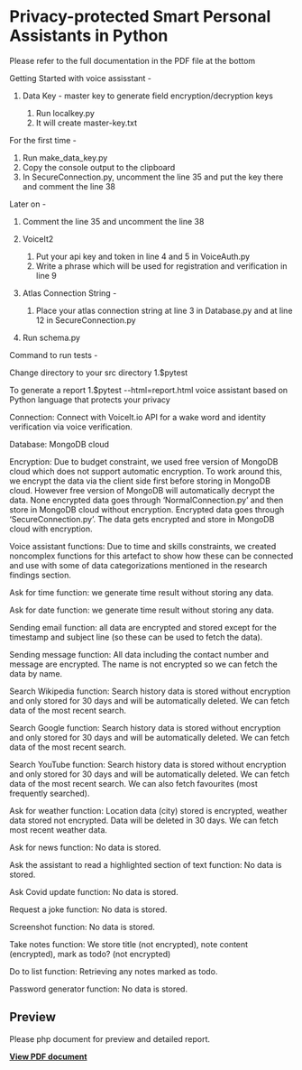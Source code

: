 # Privacy-protected Smart Personal Assistants in Python

Please refer to the full documentation in the PDF file at the bottom

Getting Started with voice assisstant - 

1. Data Key - master key to generate field encryption/decryption keys
   
   1. Run localkey.py 
   2. It will create master-key.txt 

For the first time - 
   1. Run make_data_key.py
   2. Copy the console output to the clipboard
   3. In SecureConnection.py, uncomment the line 35 and put the key there and comment the line 38

Later on - 
   1. Comment the line 35 and uncomment the line 38


2. VoiceIt2 

   1. Put your api key and token in line 4 and 5 in VoiceAuth.py
   2. Write a phrase which will be used for registration and verification in line 9

3. Atlas Connection String - 

   1. Place your atlas connection string at line 3 in Database.py and at line 12 in SecureConnection.py

4. Run schema.py


Command to run tests - 

   Change directory to your src directory
   1.$pytest

   To generate a report
   1.$pytest --html=report.html
voice assistant based on Python language that protects your privacy

Connection: Connect with VoiceIt.io API for a wake word and identity verification via voice verification. 

Database: MongoDB cloud

Encryption: 
Due to budget constraint, we used free version of MongoDB cloud which does not support automatic encryption. To work around this, we encrypt the data via the client side first before storing in MongoDB cloud. However free version of MongoDB will automatically decrypt the data.
None encrypted data goes through ‘NormalConnection.py’ and then store in MongoDB cloud without encryption.
Encrypted data goes through ‘SecureConnection.py’. The data gets encrypted and store in MongoDB cloud with encryption.

Voice assistant functions:
Due to time and skills constraints, we created noncomplex functions for this artefact to show how these can be connected and use with some of data categorizations mentioned in the research findings section.

Ask for time function: we generate time result without storing any data.

Ask for date function: we generate time result without storing any data.

Sending email function: all data are encrypted and stored except for the timestamp and subject line (so these can be used to fetch the data).

Sending message function: All data including the contact number and message are encrypted. The name is not encrypted so we can fetch the data by name.

Search Wikipedia function: Search history data is stored without encryption and only stored for 30 days and will be automatically deleted. We can fetch data of the most recent search.

Search Google function: Search history data is stored without encryption and only stored for 30 days and will be automatically deleted. We can fetch data of the most recent search.

Search YouTube function: Search history data is stored without encryption and only stored for 30 days and will be automatically deleted. We can fetch data of the most recent search. We can also fetch favourites (most frequently searched).

Ask for weather function: Location data (city) stored is encrypted, weather data stored not encrypted. Data will be deleted in 30 days. We can fetch most recent weather data.

Ask for news function: No data is stored.

Ask the assistant to read a highlighted section of text function: No data is stored.

Ask Covid update function: No data is stored.

Request a joke function: No data is stored.

Screenshot function: No data is stored.

Take notes function: We store title (not encrypted), note content (encrypted), mark as todo? (not encrypted)

Do to list function: Retrieving any notes marked as todo.

Password generator function: No data is stored.


## Preview

Please php document for preview and detailed report.

**[View PDF document](https://drive.google.com/file/d/1HukmNaTNdQQTSgaCITkCQor9IJZvRQHK/view?usp=sharing)**



